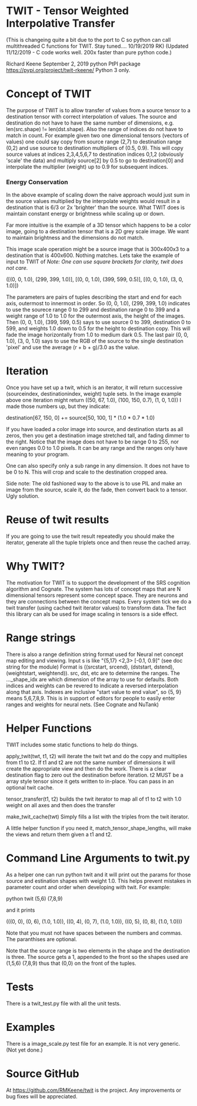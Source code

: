 # TWIT - Tensor Weighted Interpolative Transfer

(This is changeing quite a bit due to the port to C so python can call multithreaded C functions for TWIT.  Stay tuned....  10/19/2019 RK)
(Updated 11/12/2019 - C code works well. 200x faster than pure python code.)

Richard Keene September 2, 2019
python PtPI package https://pypi.org/project/twit-rkeene/
Python 3 only.

# Concept of TWIT
The purpose of TWIT is to allow transfer of values from a source tensor to a destination tensor
with correct interpolation of values.  The source and destination do not have to have the same number of dimensions, 
e.g. len(src.shape) != len(dst.shape).
Also the range of indices do not have to match in count.  For example given two one dimensional tensors (vectors of values)
one could say copy from source range (2,7) to destination range (0,2) and use source to destination multipliers of (0.5, 0.9).  This will
copy source values at indices 2,3,4,5,6,7 to destination indices 0,1,2 (obviously 'scale' the data) and multiply 
source[2] by 0.5 to go to destination[0] and interpolate the multiplier (weight) up to 0.9 for subsequent indices.

### Energy Conservation
In the above example of scaling down the naive approach would just sum in the source values multiplied by the interpolate
weights would result in a destination that is 6/3 or 2x 'brighter' than the source.
What TWIT does is maintain constant energy or brightness while scaling up or down.

Far more intuitive is the example of a 3D tensor which happens to be a color image, going to a destination tensor 
that is a 2D grey scale image.  We want to maintain brightness and the dimensions do not match.

This image scale operation might be a source image that is 300x400x3 to a destination that is 400x600.  Nothing matches.
Lets take the example of input to TWIT of 
*Note: One can use square brackets for clarity, twit does not care.*

([(0, 0, 1.0), (299, 399, 1.0)], [(0, 0, 1.0), (399, 599, 0.5)], [(0, 0, 1.0), (3, 0, 1.0)])

The parameters are pairs of tuples describing the start and end for each axis, outermost to innermost in order.
So (0, 0, 1.0), (299, 399, 1.0) indicates to use the sourece range 0 to 299 and destination range 0 to 399
and a weight range of 1.0 to 1.0 for the outermost axis, the height of the images.
Then (0, 0, 1.0), (399, 599, 0.5) says to use source 0 to 399, destination 0 to 599, and weights 1.0 down to 0.5
for the height to destination copy.  This will fade the image horizontally from 1.0 to medium dark 0.5.
The last pair (0, 0, 1.0), (3, 0, 1.0) says to use the RGB of the source to the single destination 'pixel'
and use the average (r + b + g)/3.0 as the value.

# Iteration
Once you have set up a twit, which is an iterator, it will return successive (sourceindex, destinationindex, weight) tuple sets.
In the image example above one iteration might return
((50, 67, 1.0), (100, 150, 0.7), (1, 0, 1.0)) I made those numbers up, but they indicate:

destination[67, 150, 0] += source[50, 100, 1] * (1.0 * 0.7 * 1.0)

If you have loaded a color image into source, and destination starts as all zeros, then you get
a destination image stretched tall, and fading dimmer to the right.
Notice that the image does not have to be range 0 to 255, nor even ranges 0.0 to 1.0 pixels.  It can be any range
and the ranges only have meaning to your program.

One can also specify only a sub range in any dimension.  It does not have to be 0 to N. This will crop and 
scale to the destination cropped area.

Side note: The old fashioned way to the above is to use PIL and make an image from the source, scale it, do the fade,
then convert back to a tensor.  Ugly solution.

# Reuse of twit results
If you are going to use the twit result repeatedly you should make the iterator, generate all the tuple triplets
once and then reuse the cached array.

# Why TWIT?
The motivation for TWIT is to support the development of the SRS cognition algorithm and Cognate.  The system has
lots of concept maps that are N dimensional tensors represent some concept space.  They are neurons and they are
connections between the concept maps.  Every system tick we do a twit transfer (using cached twit iterator values)
to transform data.  The fact this library can als be used for image scaling in tensors is a side effect.

# Range strings
There is also a range definition string format used for Neural net concept map editing and viewing.
Input s is like "{5,17} <2,3> [-0.1, 0.9]" (see doc string for the module)
Format is ((srcstart, srcend), (dststart, dstend), (weightstart, weightend)).
src, dst, etc are to determine the ranges. The ..._shape_idx are which dimension of the array to use
for defaults.
Both indices and weights can be revered to indicate a reversed interpolation along that axis.
Indexes are inclusive "start value to end value", so {5, 9} means 5,6,7,8,9. 
This is in support of editors for people to easily enter ranges and weights for neural nets.
(See Cognate and NuTank)

# Helper Functions
TWIT includes some static functions to help do things.

apply_twit(twt, t1, t2) will iterate the twit twt and do the copy and multiplies from t1 to t2.  If t1 and t2 are not the
same number of dimensions it will create the appropriate view and then do the work.  There is a clear destination flag to 
zero out the destination before iteration.  t2 MUST be a array style tensor since it gets written to in-place. You can pass
in an optional twit cache.

tensor_transfer(t1, t2) builds the twit iterator to map all of t1 to t2 with 1.0 weight on all axes and then does the transfer

make_twit_cache(twt) Simply fills a list with the triples from the twit iterator.

A little helper function if you need it, match_tensor_shape_lengths, will make the views and return them given a t1 and t2.

# Command Line Arguments to twit.py
As a helper one can run    python twit <source shape> <destination shape> and it will print out the 
params for those source and estination shapes with weight 1.0.  This helps prevent mistakes in 
parameter count and order when developing with twit. For example:

python twit (5,6) (7,8,9)

and it prints

(((0, 0), (0, 6), (1.0, 1.0)), ((0, 4), (0, 7), (1.0, 1.0)), ((0, 5), (0, 8), (1.0, 1.0)))

Note that you must not have spaces between the numbers and commas.  The paranthises are optional.

Note that the source range is two elements in the shape and the destination is three.  The source gets
a 1, appended to the front so the shapes used are (1,5,6) (7,8,9)  thus that (0,0) on the front of the tuples.

# Tests
There is a twit_test.py file with all the unit tests.

# Examples
There is a image_scale.py test file for an example.  It is not very generic. (Not yet done.)

# Source GitHub
At https://github.com/RMKeene/twit is the project.  Any improvements or bug fixes will be appreciated.
